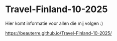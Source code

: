# Travel-Finland-10-2025
Hier komt informatie voor allen die mij volgen :)

 https://beauterre.github.io/Travel-Finland-10-2025/
